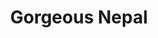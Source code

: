 ---
layout: 		portfolio
title:  		"Gorgeous Nepal"
impact: 		""
description: 	""
modified:   	2015-11-27
tags: 			[Travel]
comments: 		false
categories: 	portfolio
link:			http://dev.yipl.com.np/gorgeous-nepal/
image:
  thumb: portfolio/thumbnails/gorgeous-nepal.png
  feature: portfolio/punya/feature-img.jpg
  screenshot: portfolio/punya/img-1.png
---